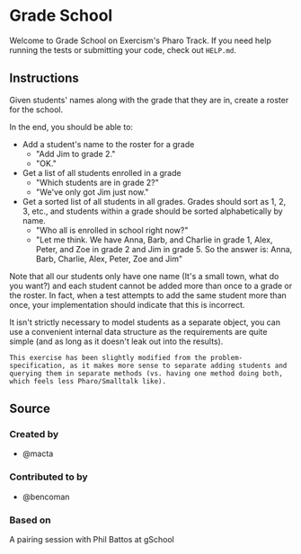 # Grade School

Welcome to Grade School on Exercism's Pharo Track.
If you need help running the tests or submitting your code, check out `HELP.md`.

## Instructions

Given students' names along with the grade that they are in, create a roster for the school.

In the end, you should be able to:

- Add a student's name to the roster for a grade
  - "Add Jim to grade 2."
  - "OK."
- Get a list of all students enrolled in a grade
  - "Which students are in grade 2?"
  - "We've only got Jim just now."
- Get a sorted list of all students in all grades.
  Grades should sort as 1, 2, 3, etc., and students within a grade should be sorted alphabetically by name.
  - "Who all is enrolled in school right now?"
  - "Let me think.
    We have Anna, Barb, and Charlie in grade 1, Alex, Peter, and Zoe in grade 2 and Jim in grade 5.
    So the answer is: Anna, Barb, Charlie, Alex, Peter, Zoe and Jim"

Note that all our students only have one name (It's a small town, what do you want?) and each student cannot be added more than once to a grade or the roster.
In fact, when a test attempts to add the same student more than once, your implementation should indicate that this is incorrect.

It isn't strictly necessary to model students as a separate object, you can use a convenient internal data structure as the requirements are quite simple (and as long as it doesn't leak out into the results).

~~~~exercism/note
This exercise has been slightly modified from the problem-specification, as it makes more sense to separate adding students and querying them in separate methods (vs. having one method doing both, which feels less Pharo/Smalltalk like).
~~~~

## Source

### Created by

- @macta

### Contributed to by

- @bencoman

### Based on

A pairing session with Phil Battos at gSchool